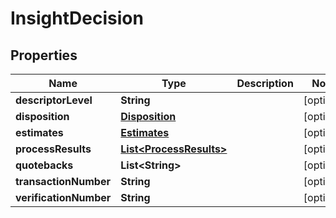 

# InsightDecision


## Properties

| Name | Type | Description | Notes |
|------------ | ------------- | ------------- | -------------|
|**descriptorLevel** | **String** |  |  [optional] |
|**disposition** | [**Disposition**](Disposition.md) |  |  [optional] |
|**estimates** | [**Estimates**](Estimates.md) |  |  [optional] |
|**processResults** | [**List&lt;ProcessResults&gt;**](ProcessResults.md) |  |  [optional] |
|**quotebacks** | **List&lt;String&gt;** |  |  [optional] |
|**transactionNumber** | **String** |  |  [optional] |
|**verificationNumber** | **String** |  |  [optional] |



